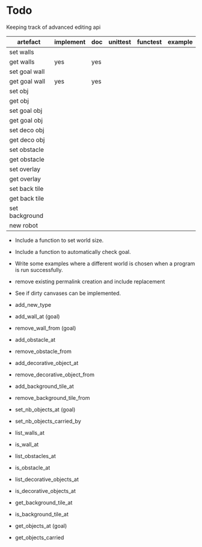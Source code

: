 # Todo

Keeping track of advanced editing api

|    artefact    | implement | doc | unittest | functest | example |
|----------------|-----------|-----|----------|----------|---------|
| set walls      |           |     |          |          |         |
| get walls      | yes       | yes |          |          |         |
| set goal wall  |           |     |          |          |         |
| get goal wall  | yes       | yes |          |          |         |
| set obj        |           |     |          |          |         |
| get obj        |           |     |          |          |         |
| set goal obj   |           |     |          |          |         |
| get goal obj   |           |     |          |          |         |
| set deco obj   |           |     |          |          |         |
| get deco obj   |           |     |          |          |         |
| set obstacle   |           |     |          |          |         |
| get obstacle   |           |     |          |          |         |
| set overlay    |           |     |          |          |         |
| get overlay    |           |     |          |          |         |
| set back tile  |           |     |          |          |         |
| get back tile  |           |     |          |          |         |
| set background |           |     |          |          |         |
| new robot      |           |     |          |          |         |


  * Include a function to set world size.
  * Include a function to automatically check goal.
  * Write some examples where a different world is chosen when a program is run successfully.

  * remove existing permalink creation and include replacement
  * See if dirty canvases can be implemented.

- add_new_type

- add_wall_at  (goal)
- remove_wall_from  (goal)
- add_obstacle_at
- remove_obstacle_from
- add_decorative_object_at
- remove_decorative_object_from
- add_background_tile_at
- remove_background_tile_from

- set_nb_objects_at  (goal)
- set_nb_objects_carried_by

- list_walls_at
- is_wall_at
- list_obstacles_at
- is_obstacle_at
- list_decorative_objects_at
- is_decorative_objects_at
- get_background_tile_at
- is_background_tile_at

- get_objects_at (goal)
- get_objects_carried
